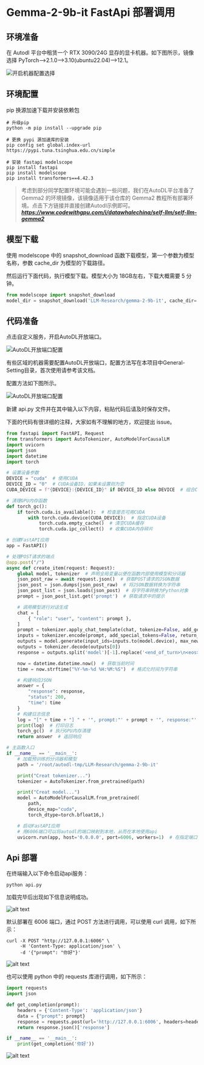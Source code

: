 # Gemma-2-9b-it FastApi 部署调用

## 环境准备

在 Autodl 平台中租赁一个 RTX 3090/24G 显存的显卡机器。如下图所示，镜像选择 PyTorch-->2.1.0-->3.10(ubuntu22.04)-->12.1。

![开启机器配置选择](images/01-1.png)

## 环境配置

pip 换源加速下载并安装依赖包

```shell
# 升级pip
python -m pip install --upgrade pip

# 更换 pypi 源加速库的安装
pip config set global.index-url https://pypi.tuna.tsinghua.edu.cn/simple

# 安装 fastapi modelscope
pip install fastapi
pip install modelscope
pip install transformers==4.42.3
```

> 考虑到部分同学配置环境可能会遇到一些问题，我们在AutoDL平台准备了Gemma2 的环境镜像，该镜像适用于该仓库的 Gemma2 教程所有部署环境。点击下方链接并直接创建Autodl示例即可。
> ***https://www.codewithgpu.com/i/datawhalechina/self-llm/self-llm-gemma2***


## 模型下载

使用 modelscope 中的 snapshot_download 函数下载模型，第一个参数为模型名称，参数 cache_dir 为模型的下载路径。

然后运行下面代码，执行模型下载。模型大小为 18GB左右，下载大概需要 5 分钟。

```python
from modelscope import snapshot_download
model_dir = snapshot_download('LLM-Research/gemma-2-9b-it', cache_dir='/root/autodl-tmp')
```

## 代码准备

点击自定义服务，开启AutoDL开放端口。

![AutoDL开放端口配置](images/01-4-0.png)

有些区域的机器需要配置AutoDL开放端口，配置方法写在本项目中General-Setting目录，首次使用请参考该文档。

配置方法如下图所示。

![AutoDL开放端口配置](images/01-4-1.png)

新建 api.py 文件并在其中输入以下内容，粘贴代码后请及时保存文件。

下面的代码有很详细的注释，大家如有不理解的地方，欢迎提出 issue。

```python
from fastapi import FastAPI, Request
from transformers import AutoTokenizer, AutoModelForCausalLM
import uvicorn
import json
import datetime
import torch

# 设置设备参数
DEVICE = "cuda"  # 使用CUDA
DEVICE_ID = "0"  # CUDA设备ID，如果未设置则为空
CUDA_DEVICE = f"{DEVICE}:{DEVICE_ID}" if DEVICE_ID else DEVICE  # 组合CUDA设备信息

# 清理GPU内存函数
def torch_gc():
    if torch.cuda.is_available():  # 检查是否可用CUDA
        with torch.cuda.device(CUDA_DEVICE):  # 指定CUDA设备
            torch.cuda.empty_cache()  # 清空CUDA缓存
            torch.cuda.ipc_collect()  # 收集CUDA内存碎片

# 创建FastAPI应用
app = FastAPI()

# 处理POST请求的端点
@app.post("/")
async def create_item(request: Request):
    global model, tokenizer  # 声明全局变量以便在函数内部使用模型和分词器
    json_post_raw = await request.json()  # 获取POST请求的JSON数据
    json_post = json.dumps(json_post_raw)  # 将JSON数据转换为字符串
    json_post_list = json.loads(json_post)  # 将字符串转换为Python对象
    prompt = json_post_list.get('prompt')  # 获取请求中的提示

    # 调用模型进行对话生成
    chat = [
        { "role": "user", "content": prompt },
    ]
    prompt = tokenizer.apply_chat_template(chat, tokenize=False, add_generation_prompt=True)
    inputs = tokenizer.encode(prompt, add_special_tokens=False, return_tensors="pt")
    outputs = model.generate(input_ids=inputs.to(model.device), max_new_tokens=150)
    outputs = tokenizer.decode(outputs[0])
    response = outputs.split('model')[-1].replace('<end_of_turn>\n<eos>', '')

    now = datetime.datetime.now()  # 获取当前时间
    time = now.strftime("%Y-%m-%d %H:%M:%S")  # 格式化时间为字符串

    # 构建响应JSON
    answer = {
        "response": response,
        "status": 200,
        "time": time
    }
    # 构建日志信息
    log = "[" + time + "] " + '", prompt:"' + prompt + '", response:"' + repr(response) + '"'
    print(log)  # 打印日志
    torch_gc()  # 执行GPU内存清理
    return answer  # 返回响应

# 主函数入口
if __name__ == '__main__':
    # 加载预训练的分词器和模型
    path = '/root/autodl-tmp/LLM-Research/gemma-2-9b-it'

    print("Creat tokenizer...")
    tokenizer = AutoTokenizer.from_pretrained(path)

    print("Creat model...")
    model = AutoModelForCausalLM.from_pretrained(
        path,
        device_map="cuda",
        torch_dtype=torch.bfloat16,)

    # 启动FastAPI应用
    # 用6006端口可以将autodl的端口映射到本地，从而在本地使用api
    uvicorn.run(app, host='0.0.0.0', port=6006, workers=1)  # 在指定端口和主机上启动应用
```

## Api 部署

在终端输入以下命令启动api服务：

```shell
python api.py
```

加载完毕后出现如下信息说明成功。

![alt text](./images/01-5.png)

默认部署在 6006 端口，通过 POST 方法进行调用，可以使用 curl 调用，如下所示：

```shell
curl -X POST "http://127.0.0.1:6006" \
     -H 'Content-Type: application/json' \
     -d '{"prompt": "你好"}'
```

![alt text](./images/01-6.png)

也可以使用 python 中的 requests 库进行调用，如下所示：

```python
import requests
import json

def get_completion(prompt):
    headers = {'Content-Type': 'application/json'}
    data = {"prompt": prompt}
    response = requests.post(url='http://127.0.0.1:6006', headers=headers, data=json.dumps(data))
    return response.json()['response']

if __name__ == '__main__':
    print(get_completion('你好'))
```

![alt text](./images/01-7.png)
